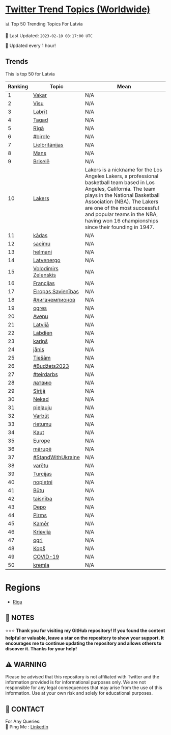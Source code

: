 [Twitter Trend Topics (Worldwide)](https://github.com/ErcinDedeoglu/Twitter-Trend-Topics)
==========


📊 Top 50 Trending Topics For Latvia

📆 Last Updated: `2023-02-10 08:17:00 UTC`

🔧 Updated every 1 hour!


## Trends

This is top 50 for Latvia

| Ranking | Topic | Mean |
| ------- | ------------ | ------------ |
| 1 | [Vakar](http://twitter.com/search?q=Vakar) | N/A |
| 2 | [Visu](http://twitter.com/search?q=Visu) | N/A |
| 3 | [Labrīt](http://twitter.com/search?q=Labr%c4%abt) | N/A |
| 4 | [Tagad](http://twitter.com/search?q=Tagad) | N/A |
| 5 | [Rīgā](http://twitter.com/search?q=R%c4%abg%c4%81) | N/A |
| 6 | [#birdle](http://twitter.com/search?q=%23birdle) | N/A |
| 7 | [Lielbritānijas](http://twitter.com/search?q=Lielbrit%c4%81nijas) | N/A |
| 8 | [Mans](http://twitter.com/search?q=Mans) | N/A |
| 9 | [Briselē](http://twitter.com/search?q=Brisel%c4%93) | N/A |
| 10 | [Lakers](http://twitter.com/search?q=Lakers) | Lakers is a nickname for the Los Angeles Lakers, a professional basketball team based in Los Angeles, California. The team plays in the National Basketball Association (NBA). The Lakers are one of the most successful and popular teams in the NBA, having won 16 championships since their founding in 1947. |
| 11 | [kādas](http://twitter.com/search?q=k%c4%81das) | N/A |
| 12 | [saeimu](http://twitter.com/search?q=saeimu) | N/A |
| 13 | [helmani](http://twitter.com/search?q=helmani) | N/A |
| 14 | [Latvenergo](http://twitter.com/search?q=Latvenergo) | N/A |
| 15 | [Volodimirs Zelenskis](http://twitter.com/search?q=Volodimirs+Zelenskis) | N/A |
| 16 | [Francijas](http://twitter.com/search?q=Francijas) | N/A |
| 17 | [Eiropas Savienības](http://twitter.com/search?q=Eiropas+Savien%c4%abbas) | N/A |
| 18 | [#лигачемпионов](http://twitter.com/search?q=%23%d0%bb%d0%b8%d0%b3%d0%b0%d1%87%d0%b5%d0%bc%d0%bf%d0%b8%d0%be%d0%bd%d0%be%d0%b2) | N/A |
| 19 | [ogres](http://twitter.com/search?q=ogres) | N/A |
| 20 | [Avenu](http://twitter.com/search?q=Avenu) | N/A |
| 21 | [Latvijā](http://twitter.com/search?q=Latvij%c4%81) | N/A |
| 22 | [Labdien](http://twitter.com/search?q=Labdien) | N/A |
| 23 | [kariņš](http://twitter.com/search?q=kari%c5%86%c5%a1) | N/A |
| 24 | [jānis](http://twitter.com/search?q=j%c4%81nis) | N/A |
| 25 | [Tiešām](http://twitter.com/search?q=Tie%c5%a1%c4%81m) | N/A |
| 26 | [#Budžets2023](http://twitter.com/search?q=%23Bud%c5%beets2023) | N/A |
| 27 | [#teirdarbs](http://twitter.com/search?q=%23teirdarbs) | N/A |
| 28 | [латвию](http://twitter.com/search?q=%d0%bb%d0%b0%d1%82%d0%b2%d0%b8%d1%8e) | N/A |
| 29 | [Sīrijā](http://twitter.com/search?q=S%c4%abrij%c4%81) | N/A |
| 30 | [Nekad](http://twitter.com/search?q=Nekad) | N/A |
| 31 | [pieļauju](http://twitter.com/search?q=pie%c4%bcauju) | N/A |
| 32 | [Varbūt](http://twitter.com/search?q=Varb%c5%abt) | N/A |
| 33 | [rietumu](http://twitter.com/search?q=rietumu) | N/A |
| 34 | [Kaut](http://twitter.com/search?q=Kaut) | N/A |
| 35 | [Europe](http://twitter.com/search?q=Europe) | N/A |
| 36 | [mārupē](http://twitter.com/search?q=m%c4%81rup%c4%93) | N/A |
| 37 | [#StandWithUkraine](http://twitter.com/search?q=%23StandWithUkraine) | N/A |
| 38 | [varētu](http://twitter.com/search?q=var%c4%93tu) | N/A |
| 39 | [Turcijas](http://twitter.com/search?q=Turcijas) | N/A |
| 40 | [nopietni](http://twitter.com/search?q=nopietni) | N/A |
| 41 | [Būtu](http://twitter.com/search?q=B%c5%abtu) | N/A |
| 42 | [taisnība](http://twitter.com/search?q=taisn%c4%abba) | N/A |
| 43 | [Depo](http://twitter.com/search?q=Depo) | N/A |
| 44 | [Pirms](http://twitter.com/search?q=Pirms) | N/A |
| 45 | [Kamēr](http://twitter.com/search?q=Kam%c4%93r) | N/A |
| 46 | [Krievija](http://twitter.com/search?q=Krievija) | N/A |
| 47 | [ogri](http://twitter.com/search?q=ogri) | N/A |
| 48 | [Kopš](http://twitter.com/search?q=Kop%c5%a1) | N/A |
| 49 | [COVID-19](http://twitter.com/search?q=COVID-19) | N/A |
| 50 | [kremļa](http://twitter.com/search?q=krem%c4%bca) | N/A |



# Regions

* [Riga](</Latvia/Riga.md>)



## 📝 NOTES

⭐⭐⭐ **Thank you for visiting my GitHub repository! If you found the content helpful or valuable, leave a star on the repository to show your support. It encourages me to continue updating the repository and allows others to discover it. Thanks for your help!**


## ⚠️ WARNING

Please be advised that this repository is not affiliated with Twitter and the information provided is for informational purposes only. We are not responsible for any legal consequences that may arise from the use of this information. Use at your own risk and solely for educational purposes.


## 📨 CONTACT

 For Any Queries:  
            🏓 Ping Me : [LinkedIn](https://www.linkedin.com/in/ercindedeoglu/)

